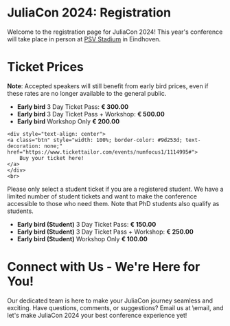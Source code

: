# JuliaCon 2024: Registration

Welcome to the registration page for JuliaCon 2024! 
This year's conference will take place in person at [PSV Stadium](/2024/venue) in Eindhoven. 

# Ticket Prices

**Note**: Accepted speakers will still benefit from early bird prices, even if these rates are no longer available to the general public.

- **Early bird** 3 Day Ticket Pass: **€ 300.00**
- **Early bird** 3 Day Ticket Pass + Workshop: **€ 500.00**
- **Early bird** Workshop Only **€ 200.00**

~~~
<div style="text-align: center">
<a class="btn" style="width: 100%; border-color: #9d253d; text-decoration: none;" href="https://www.tickettailor.com/events/numfocus1/1114995#">
    Buy your ticket here!
</a>
</div>
<br>
~~~

Please only select a student ticket if you are a registered student. We have a limited number of student tickets and want to make the conference accessible to those who need them. Note that PhD students also qualify as students.

- **Early bird (Student)** 3 Day Ticket Pass: **€ 150.00**
- **Early bird (Student)** 3 Day Ticket Pass + Workshop: **€ 250.00**
- **Early bird (Student)** Workshop Only **€ 100.00**

<!-- # Childcare 

In the area provided, a comprehensive [childcare program](/2024/venue/) will be in place. -->

# Connect with Us - We're Here for You!

Our dedicated team is here to make your JuliaCon journey seamless and exciting. Have questions, comments, or suggestions? Email us at \email, and let's make JuliaCon 2024 your best conference experience yet!

